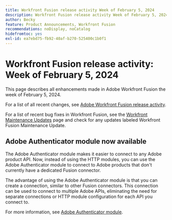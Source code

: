 ```yaml
---
title: Workfront Fusion release activity Week of February 5, 2024
description: Workfront Fusion release activity Week of February 5, 2024
author: Becky
feature: Product Announcements, Workfront Fusion
recommendations: noDisplay, noCatalog
hidefromtoc: yes
exl-id: ea7ebd75-fb92-40af-b270-525400c1b0f1
---
```

# Workfront Fusion release activity: Week of February 5, 2024

This page describes all enhancements made in Adobe Workfront Fusion the week of February 5, 2024.

For a list of all recent changes, see [Adobe Workfront Fusion release activity](/help/workfront-fusion/fusion-product-releases/fusion-release-activity.md).

For a list of recent bug fixes in Workfront Fusion, see the [Workfront Maintenance Updates](https://experienceleague.adobe.com/docs/workfront-known-issues/releases/current-updates.html) page and check for any updates labeled Workfront Fusion Maintenance Update.

## Adobe Authenticator module now available

The Adobe Authenticator module makes it easier to connect to any Adobe product API. Now, instead of using the HTTP modules, you can use the Adobe Authenticator module to connect to Adobe products that don't currently have a dedicated Fusion connector.

The advantage of using the Adobe Authenticator module is that you can create a connection, similar to other Fusion connectors. This connection can be used to connect to multiple Adobe APIs, eliminating the need for separate connections or HTTP module configuration for each API you connect to.

For more information, see [Adobe Authenticator module](/help/workfront-fusion/references/apps-and-modules/adobe-connectors/adobe-authenticator-modules.md).
